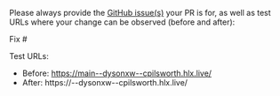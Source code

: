 Please always provide the [GitHub issue(s)](../issues) your PR is for, as well as test URLs where your change can be observed (before and after):

Fix #<gh-issue-id>

Test URLs:
- Before: https://main--dysonxw--cpilsworth.hlx.live/
- After: https://<branch>--dysonxw--cpilsworth.hlx.live/
